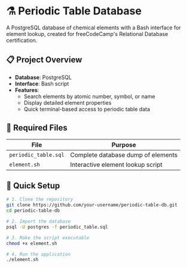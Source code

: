 # ⚗️ Periodic Table Database

A PostgreSQL database of chemical elements with a Bash interface for element lookup, created for freeCodeCamp's Relational Database certification.

## 📋 Project Overview
- **Database**: PostgreSQL
- **Interface**: Bash script
- **Features**:
  - Search elements by atomic number, symbol, or name
  - Display detailed element properties
  - Quick terminal-based access to periodic table data

## 📂 Required Files
| File | Purpose |
|------|---------|
| `periodic_table.sql` | Complete database dump of elements |
| `element.sh` | Interactive element lookup script |

## 🚀 Quick Setup
```bash
# 1. Clone the repository
git clone https://github.com/your-username/periodic-table-db.git
cd periodic-table-db

# 2. Import the database
psql -U postgres -f periodic_table.sql

# 3. Make the script executable
chmod +x element.sh

# 4. Run the application
./element.sh
```

